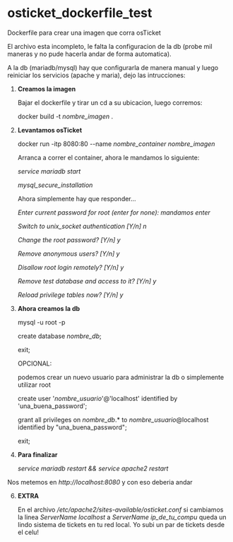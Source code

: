 # osticket_dockerfile_test
Dockerfile para crear una imagen que corra osTicket


El archivo esta incompleto, le falta la configuracion de la db (probe mil maneras y no pude hacerla andar de forma automatica).


A la db (mariadb/mysql) hay que configurarla de manera manual y luego reiniciar los servicios (apache y maria), dejo las intrucciones:


1. **Creamos la imagen**

   Bajar el dockerfile y tirar un cd a su ubicacion, luego corremos:

   docker build -t *nombre_imagen* .

2. **Levantamos osTicket**

   docker run -itp 8080:80 --name *nombre_container* *nombre_imagen*


   Arranca a correr el container, ahora le mandamos lo siguiente:


   *service mariadb start*

   *mysql_secure_installation*
   

   Ahora simplemente hay que responder...

    *Enter current password for root (enter for none): mandamos enter*
   
    *Switch to unix_socket authentication [Y/n] n*
   
    *Change the root password? [Y/n] y*
   
    *Remove anonymous users? [Y/n] y*
   
    *Disallow root login remotely? [Y/n] y*
   
    *Remove test database and access to it? [Y/n] y*
   
    *Reload privilege tables now? [Y/n] y*


3. **Ahora creamos la db**

   mysql -u root -p
   
   create database *nombre_db*;
   
   exit;
   
   OPCIONAL:

   podemos crear un nuevo usuario para administrar la db o simplemente utilizar root
   
   create user '*nombre_usuario*'@'localhost' identified by 'una_buena_password';
   
   grant all privileges on *nombre_db*.* to *nombre_usuario*@localhost identified by "una_buena_password";
   
   exit;


5. **Para finalizar**

   *service mariadb restart && service apache2 restart*


Nos metemos en *http://localhost:8080* y con eso deberia andar
   
6. **EXTRA**

   En el archivo */etc/apache2/sites-available/osticket.conf* si cambiamos la linea *ServerName localhost* a *ServerName ip_de_tu_compu* queda un lindo sistema de tickets en tu red local. Yo subi un par de tickets desde el celu!
   
